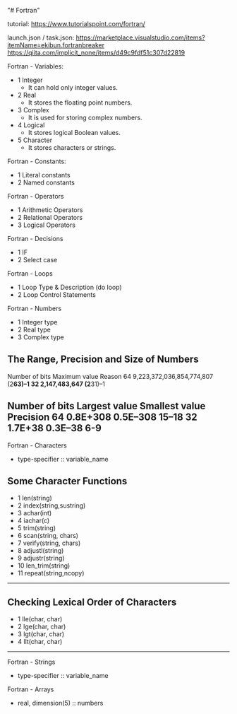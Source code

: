 "# Fortran" 

tutorial:
https://www.tutorialspoint.com/fortran/

launch.json / task.json:
https://marketplace.visualstudio.com/items?itemName=ekibun.fortranbreaker
https://qiita.com/implicit_none/items/d49c9fdf51c307d22819

Fortran - Variables:
  - 1 Integer
      - It can hold only integer values.
  - 2 Real
      - It stores the floating point numbers.
  - 3 Complex
      - It is used for storing complex numbers.
  - 4 Logical
      - It stores logical Boolean values.
  - 5 Character
      - It stores characters or strings.

Fortran - Constants:
  - 1 Literal constants
  - 2 Named constants

Fortran - Operators
  - 1 Arithmetic Operators
  - 2 Relational Operators
  - 3 Logical Operators

Fortran - Decisions
  - 1 IF
  - 2 Select case

Fortran - Loops
  - 1 Loop Type & Description (do loop)
  - 2 Loop Control Statements

Fortran - Numbers
  - 1 Integer type
  - 2 Real type
  - 3 Complex type

The Range, Precision and Size of Numbers
----------------------------------------------------------
Number of bits	Maximum value	                Reason
64             	9,223,372,036,854,774,807	    (2**63)–1
32	            2,147,483,647	                (2**31)–1

Number of bits	Largest value	Smallest value	Precision
64	            0.8E+308	0.5E–308          	15–18
32            	1.7E+38	0.3E–38	              6-9
----------------------------------------------------------

Fortran - Characters
  - type-specifier :: variable_name


Some Character Functions
----------------------------------------------------------
  - 1  len(string)
  - 2  index(string,sustring)
  - 3  achar(int)
  - 4  iachar(c)
  - 5  trim(string)
  - 6  scan(string, chars)
  - 7  verify(string, chars)
  - 8  adjustl(string)
  - 9  adjustr(string)
  - 10 len_trim(string)
  - 11 repeat(string,ncopy)
----------------------------------------------------------

Checking Lexical Order of Characters
----------------------------------------------------------
  - 1 lle(char, char)
  - 2 lge(char, char)
  - 3 lgt(char, char)
  - 4 llt(char, char)
----------------------------------------------------------

Fortran - Strings
  - type-specifier :: variable_name


Fortran - Arrays
  - real, dimension(5) :: numbers








